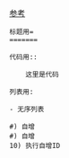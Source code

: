[参考](https://zh.m.wikipedia.org/zh-sg/ReStructuredText)

```
标题用=
=======

代码用::
    
    这里是代码

列表用:

- 无序列表

#) 自增
#) 自增
10) 执行自增ID

```
